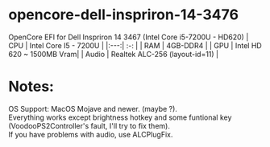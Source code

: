 # opencore-dell-inspriron-14-3476
OpenCore EFI for Dell Inspriron 14 3467 (Intel Core i5-7200U - HD620)
| CPU | Intel Core I5 - 7200U |
|:---:| :-:                   |
| RAM | 4GB-DDR4              |
| GPU | Intel HD 620 ~ 1500MB Vram|
| Audio | Realtek ALC-256 (layout-id=11) |
# Notes:
OS Support: MacOS Mojave and newer. (maybe ?).  
Everything works except brightness hotkey and some funtional key (VoodooPS2Controller's fault, I'll try to fix them).  
If you have problems with audio, use ALCPlugFix.  
